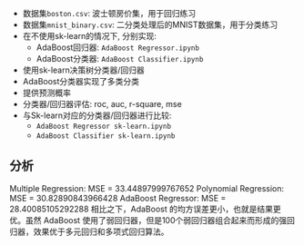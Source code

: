 * 数据集`boston.csv`: 波士顿房价集，用于回归练习
* 数据集`mnist_binary.csv`: 二分类处理后的MNIST数据集，用于分类练习
* 在不使用sk-learn的情况下, 分别实现:
  * AdaBoost回归器: `AdaBoost Regressor.ipynb`
  * AdaBoost分类器: `AdaBoost Classifier.ipynb`
* 使用sk-learn决策树分类器/回归器
* AdaBoost分类器实现了多类分类
* 提供预测概率
* 分类器/回归器评估: roc, auc, r-square, mse
* 与Sk-learn对应的分类器/回归器进行比较: 
  * `AdaBoost Regressor sk-learn.ipynb`
  * `AdaBoost Classifier sk-learn.ipynb`

分析
-------
Multiple Regression: MSE = 33.44897999767652
Polynomial Regression: MSE = 30.82890843966428
AdaBoost Regressor: MSE = 28.40085105292288
相比之下，AdaBoost 的均方误差更小，也就是结果更优。虽然 AdaBoost 使用了弱回归器，但是100个弱回归器组合起来而形成的强回归器，效果优于多元回归和多项式回归算法。
